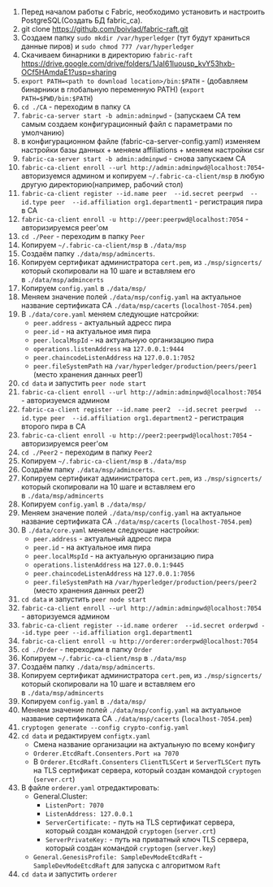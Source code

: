 1. Перед началом работы с Fabric, необходимо установить и настроить PostgreSQL(Создать БД fabric_ca). 
2. git clone https://github.com/boivlad/fabric-raft.git
3. Создаем папку `sudo mkdir /var/hyperledger` (тут будут храниться данные пиров) и `sudo chmod 777 /var/hyperledger`
4. Скачиваем бинарники в директорию `fabric-raft` https://drive.google.com/drive/folders/1JaI61luousp_kvY53hxb-OCf5HAmdaE1?usp=sharing
5. `export PATH=<path to download location>/bin:$PATH`    - (добавляем бинарники в глобальную переменную PATH) (`export PATH=$PWD/bin:$PATH`)
6. `cd ./CA` - переходим в папку `CA`
7. `fabric-ca-server start -b admin:adminpwd`      -   (запускаем CA тем самым создаем конфигурационный файл с параметрами по умолчанию)
8. в конфигурационном файле (fabric-ca-server-config.yaml) изменяем настройки базы данных + меняем affiliations + меняем настройки csr
9. `fabric-ca-server start -b admin:adminpwd`     - снова запускаем CA
10. `fabric-ca-client enroll --url http://admin:adminpwd@localhost:7054`-авторизуемся админом и копируем `~/.fabric-ca-client/msp`  в любую другую директорию(например, рабочий стол)
11. `fabric-ca-client register --id.name peer  --id.secret peerpwd  --id.type peer  --id.affiliation org1.department1`   - регистрация пира в СА
12. `fabric-ca-client enroll -u http://peer:peerpwd@localhost:7054` - авторизируемся peer'ом
13. `cd ./Peer` - переходим в папку `Peer`
14. Копируем `~/.fabric-ca-client/msp` в `./data/msp` 
15. Создаём папку `./data/msp/admincerts`.
16. Копируем сертификат администратора `cert.pem`, из `./msp/signcerts/` который скопировали на 10 шаге и вставляем его в `./data/msp/admincerts`
17. Копируем `config.yaml` в `./data/msp/`
18. Меняем значение полей `./data/msp/config.yaml` на актуальное название сертификата CA `./data/msp/cacerts` (`localhost-7054.pem`) 
19. В `./data/core.yaml` меняем следующие натсройки:
    - `peer.address` - актуальный адресс пира
    - `peer.id` - на актуальное имя пира
    - `peer.localMspId` - на актуальную организацию пира
    - `operations.listenAddress` на `127.0.0.1:9444`
    - `peer.chaincodeListenAddress` на `127.0.0.1:7052`
    - `peer.fileSystemPath` на `/var/hyperledger/production/peers/peer1` (место хранения данных peer1) 
20. `cd data`  и запустить `peer node start`
21. `fabric-ca-client enroll --url http://admin:adminpwd@localhost:7054`  - авторизуемся админом
22. `fabric-ca-client register --id.name peer2  --id.secret peerpwd  --id.type peer  --id.affiliation org1.department2`   - регистрация второго пира в СА
23. `fabric-ca-client enroll -u http://peer2:peerpwd@localhost:7054` - авторизируемся peer'ом
24. `cd ./Peer2` - переходим в папку `Peer2`
25. Копируем `~/.fabric-ca-client/msp` в `./data/msp` 
26. Создаём папку `./data/msp/admincerts`.
27. Копируем сертификат администратора `cert.pem`, из `./msp/signcerts/` который скопировали на 10 шаге и вставляем его в `./data/msp/admincerts`
28. Копируем `config.yaml` в `./data/msp/`
29. Меняем значение полей `./data/msp/config.yaml` на актуальное название сертификата CA `./data/msp/cacerts` (`localhost-7054.pem`) 
30. В `./data/core.yaml` меняем следующие настройки:
    - `peer.address` - актуальный адресс пира
    - `peer.id` - на актуальное имя пира
    - `peer.localMspId` - на актуальную организацию пира
    - `operations.listenAddress` на `127.0.0.1:9445`
    - `peer.chaincodeListenAddress` на `127.0.0.1:7056`
    - `peer.fileSystemPath` на `/var/hyperledger/production/peers/peer2` (место хранения данных peer2) 
31. `cd data`  и запустить `peer node start`
32. `fabric-ca-client enroll --url http://admin:adminpwd@localhost:7054`  - авторизуемся админом
33. `fabric-ca-client register --id.name orderer  --id.secret orderpwd --id.type peer --id.affiliation org1.department1`
34. `fabric-ca-client enroll -u http://orderer:orderpwd@localhost:7054`
35. `cd ./Order` - переходим в папку `Order`
36. Копируем `~/.fabric-ca-client/msp` в `./data/msp` 
37. Создаём папку `./data/msp/admincerts`.
38. Копируем сертификат администратора `cert.pem`, из `./msp/signcerts/` который скопировали на 10 шаге и вставляем его в `./data/msp/admincerts`
39. Копируем `config.yaml` в `./data/msp/`
40. Меняем значение полей `./data/msp/config.yaml` на актуальное название сертификата CA `./data/msp/cacerts` (`localhost-7054.pem`) 
41. `cryptogen generate --config crypto-config.yaml`
42. `cd data` и редактируем `configtx.yaml`
    - Смена название организации на актуальную по всему конфигу
    - `Orderer.EtcdRaft.Consenters.Port на 7070`
    - В `Orderer.EtcdRaft.Consenters` `ClientTLSCert` и `ServerTLSCert` путь на TLS сертификат сервера, который создан командой `cryptogen` (`server.crt`)
43. В файле `orderer.yaml` отредактировать:
    - General.Cluster:
        * `ListenPort: 7070`
        * `ListenAddress: 127.0.0.1`
        * `ServerCertificate:` - путь на TLS сертификат сервера, который создан командой `cryptogen` (`server.crt`)
        * `ServerPrivateKey:` - путь на приватный ключ TLS сервера, который создан командой `cryptogen` (`server.key`)
    - `General.GenesisProfile: SampleDevModeEtcdRaft` -  `SampleDevModeEtcdRaft` для запуска c алгоритмом `Raft`
44. `cd data`  и запустить `orderer`


